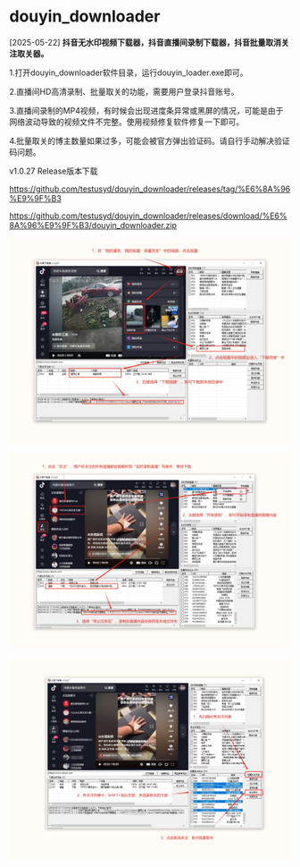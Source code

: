 # douyin_downloader
[2025-05-22] **抖音无水印视频下载器，抖音直播间录制下载器，抖音批量取消关注取关器。**

1.打开douyin_downloader软件目录，运行douyin_loader.exe即可。

2.直播间HD高清录制、批量取关的功能，需要用户登录抖音账号。

3.直播间录制的MP4视频，有时候会出现进度条异常或黑屏的情况，可能是由于网络波动导致的视频文件不完整。使用视频修复软件修复一下即可。

4.批量取关的博主数量如果过多，可能会被官方弹出验证码。请自行手动解决验证码问题。




v1.0.27 Release版本下载

https://github.com/testusyd/douyin_downloader/releases/tag/%E6%8A%96%E9%9F%B3

https://github.com/testusyd/douyin_downloader/releases/download/%E6%8A%96%E9%9F%B3/douyin_downloader.zip




![下载无水印视频](使用教程/1.下载无水印视频.png "下载无水印视频")


![录制直播间视频](使用教程/2.录制直播间视频.png "录制直播间视频")


![批量取消关注](使用教程/3.批量取消关注.png "批量取消关注")


